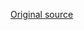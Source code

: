[Original source](https://blogs.msdn.microsoft.com/petersad/2011/07/13/how-to-slipstream-sql-server-2008-r2-and-a-sql-server-2008-r2-service-pack-1-sp1/)
